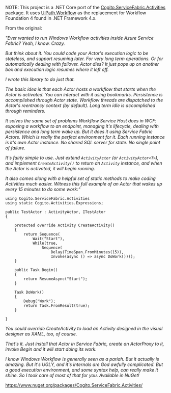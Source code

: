 NOTE: This project is a .NET Core port of the [Cogito.ServiceFabric.Activities](https://github.com/alethic/Cogito.ServiceFabric.Activities) package. It uses [UiPath.Workflow](https://github.com/dmetzgar/corewf/tree/master/src/UiPath.Workflow) as the replacement for Workflow Foundation 4 found in .NET Framework 4.x.

From the original: 

_"Ever wanted to run Windows Workflow activities inside Azure Service Fabric? Yeah, I know. Crazy._

_But think about it. You could code your Actor's execution logic to be stateless, and support resuming later. For very long term operations. Or for automatically dealing with failover. Actor dies? It just pops up on another box and execution logic resumes where it left off._

_I wrote this library to do just that._

_The basic idea is that each Actor hosts a workflow that starts when the Actor is activated. You can interact with it using bookmarks. Persistence is accomplished through Actor state. Workflow threads are dispatched to the Actor's reentrancy context (by default). Long term idle is accomplished through reminders._

_It solves the same set of problems Workflow Service Host does in WCF: exposing a workflow to an endpoint, managing it's lifecycle, dealing with persistence and long term wake up. But it does it using Service Fabric Actors. Which is really the perfect environment for it. Each running instance is it's own Actor instance. No shared SQL server for state. No single point of failure._

_It's fairly simple to use. Just extend `ActivityActor` (or `ActivityActor<T>`), and implement `CreateActivity()` to return an `Activity` instance, and when the Actor is activated, it will begin running._

_It also comes along with a helpful set of static methods to make coding Activities much easier. Witness this full example of an Actor that wakes up every 15 minutes to do some work:"_

    using Cogito.ServiceFabric.Activities
    using static Cogito.Activities.Expressions;
    
    public TestActor : ActivityActor, ITestActor
    {
    
        protected override Activity CreateActivity()
        {
            return Sequence(
                Wait("Start"),
                While(true,
                    Sequence(
                        Delay(TimeSpan.FromMinutes(15)),
                        Invoke(async () => async DoWork())));
        }
    
        public Task Begin()
        {
            return ResumeAsync("Start");
        }
    
        Task DoWork()
        {
            Debug("Work");
            return Task.FromResult(true);
        }
    
    }


_You could override CreateActivity to load an Activity designed in the visual designer as XAML, too, of course._

_That's it. Just install that Actor in Service Fabric, create an ActorProxy to it, invoke Begin and it will start doing its work._

_I know Windows Workflow is generally seen as a pariah. But it actually is amazing. But it's UGLY, and it's internals are God awfully complicated. But a good execution environment, and some syntax help, can really make it shine. So I took care of most of that for you._
_Available in NuGet!_

https://www.nuget.org/packages/Cogito.ServiceFabric.Activities/
